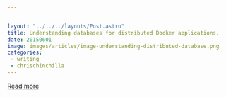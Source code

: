 ```yaml
---


layout: "../../../layouts/Post.astro"
title: Understanding databases for distributed Docker applications.
date: 20150601
image: images/articles/image-understanding-distributed-database.png
categories:
 - writing
 - chrischinchilla
---
```




[Read more](/)